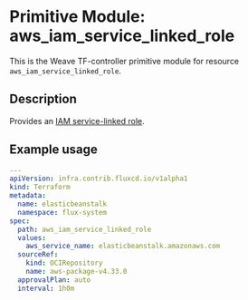 
# Primitive Module: aws_iam_service_linked_role

This is the Weave TF-controller primitive module for resource `aws_iam_service_linked_role`.

## Description

Provides an [IAM service-linked role](https://docs.aws.amazon.com/IAM/latest/UserGuide/using-service-linked-roles.html).

## Example usage

```yaml
---
apiVersion: infra.contrib.fluxcd.io/v1alpha1
kind: Terraform
metadata:
  name: elasticbeanstalk
  namespace: flux-system
spec:
  path: aws_iam_service_linked_role
  values:
    aws_service_name: elasticbeanstalk.amazonaws.com
  sourceRef:
    kind: OCIRepository
    name: aws-package-v4.33.0
  approvalPlan: auto
  interval: 1h0m
```
